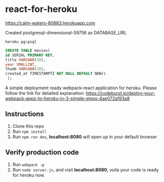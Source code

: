 # react-for-heroku

<https://calm-waters-80883.herokuapp.com>

Created postgresql-dimensional-59756 as DATABASE_URL

`heroku pg:psql`

```sql
CREATE TABLE movies(
id SERIAL PRIMARY KEY,
title VARCHAR(30),
year SMALLINT,
thumb VARCHAR(30),
created_at TIMESTAMPTZ NOT NULL DEFAULT NOW()
 );
```


A simple deployment ready webpack-react application for heroku.
Please follow the link for detailed explanation: https://codeburst.io/deploy-your-webpack-apps-to-heroku-in-3-simple-steps-4ae072af93a8

## Instructions

1.  Clone this repo
2.  Run `npm install`
3.  Run `npm run dev`, **localhost:8080** will open up in your default browser

## Verify production code

1. Run `webpack -p`
2. Run `node server.js`, and visit **localhost:8080**, voila your code is ready for heroku now.
